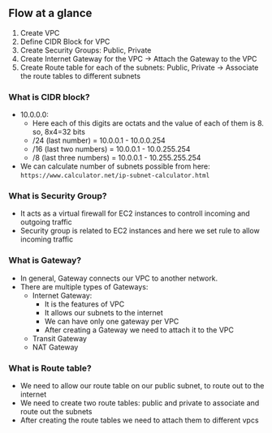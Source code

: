 
## Flow at a glance

1. Create VPC
2. Define CIDR Block for VPC
3. Create Security Groups: Public, Private
4. Create Internet Gateway for the VPC -> Attach the Gateway to the VPC
5. Create Route table for each of the subnets: Public, Private -> Associate the route tables to different subnets

### What is CIDR block?

- 10.0.0.0:
  - Here each of this digits are octats and the value of each of them is 8. so, 8x4=32 bits
  - /24 (last number) = 10.0.0.1 - 10.0.0.254
  - /16 (last two numbers) = 10.0.0.1 - 10.0.255.254
  - /8 (last three numbers) = 10.0.0.1 - 10.255.255.254
- We can calculate number of subnets possible from here: `https://www.calculator.net/ip-subnet-calculator.html`

### What is Security Group?

- It acts as a virtual firewall for EC2 instances to controll incoming and outgoing traffic
- Security group is related to EC2 instances and here we set rule to allow incoming traffic

### What is Gateway?

- In general, Gateway connects our VPC to another network.
- There are multiple types of Gateways:
  - Internet Gateway:
    - It is the features of VPC
    - It allows our subnets to the internet
    - We can have only one gateway per VPC
    - After creating a Gateway we need to attach it to the VPC
  - Transit Gateway
  - NAT Gateway


### What is Route table?

- We need to allow our route table on our public subnet, to route out to the internet
- We need to create two route tables: public and private to associate and route out the subnets
- After creating the route tables we need to attach them to different vpcs